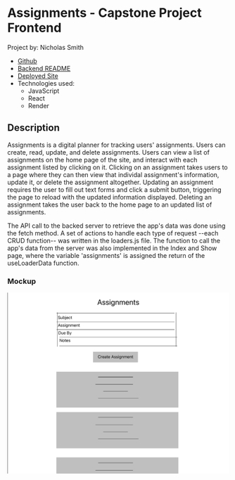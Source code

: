 # Assignments - Capstone Project Frontend
Project by: Nicholas Smith
- [Github](https://github.com/nicholasjamessmith/assignments-frontend)
- [Backend README](https://github.com/nicholasjamessmith/assignments-server/blob/main/README.md)
- [Deployed Site](https://assignments-nl06.onrender.com/)
- Technologies used:
  - JavaScript
  - React
  - Render

## Description
Assignments is a digital planner for tracking users' assignments. Users can create, read, update, and delete assignments. Users can view a list of assignments on the home page of the site, and interact with each assignment listed by clicking on it. Clicking on an assignment takes users to a page where they can then view that individal assignment's information, update it, or delete the assignment altogether. Updating an assignment requires the user to fill out text forms and click a submit button, triggering the page to reload with the updated information displayed. Deleting an assignment takes the user back to the home page to an updated list of assignments.

The API call to the backed server to retrieve the app's data was done using the fetch method. A set of actions to handle each type of request --each CRUD function-- was written in the loaders.js file. The function to call the app's data from the server was also implemented in the Index and Show page, where the variable 'assignments' is assigned the return of the useLoaderData function.

### Mockup
![Index Page Mockup](./public/mockup.png)
